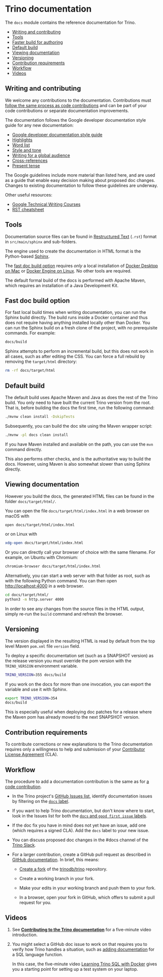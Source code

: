 # Trino documentation

The `docs` module contains the reference documentation for Trino.

- [Writing and contributing](#writing-and-contributing)
- [Tools](#tools)
- [Faster build for authoring](#faster-build-for-authoring)
- [Default build](#default-build)
- [Viewing documentation](#viewing-documentation)
- [Versioning](#versioning)
- [Contribution requirements](#contribution-requirements)
- [Workflow](#workflow)
- [Videos](#videos)

## Writing and contributing


We welcome any contributions to the documentation. Contributions must [follow
the same process as code contributions](https://trino.io/development/) and
can be part of your code contributions or separate documentation improvements.

The documentation follows the Google developer documentation style guide for any
new documentation:

- [Google developer documentation style guide](https://developers.google.com/style)
- [Highlights](https://developers.google.com/style/highlights)
- [Word list](https://developers.google.com/style/word-list)
- [Style and tone](https://developers.google.com/style/tone)
- [Writing for a global audience](https://developers.google.com/style/translation)
- [Cross-references](https://developers.google.com/style/cross-references)
- [Present tense](https://developers.google.com/style/tense)

The Google guidelines include more material than listed here, and are used as a
guide that enable easy decision making about proposed doc changes. Changes to
existing documentation to follow these guidelines are underway.

Other useful resources:

- [Google Technical Writing Courses](https://developers.google.com/tech-writing)
- [RST cheatsheet](https://github.com/ralsina/rst-cheatsheet/blob/master/rst-cheatsheet.rst)

## Tools

Documentation source files can be found in [Restructured
Text](https://en.wikipedia.org/wiki/ReStructuredText) (`.rst`) format in
`src/main/sphinx` and sub-folders.

The engine used to create the documentation in HTML format is the Python-based
[Sphinx](https://www.sphinx-doc.org).

The [fast doc build option](#fast-doc-build-option) requires *only* a local
installation of [Docker Desktop on
Mac](https://docs.docker.com/docker-for-mac/install/) or [Docker Engine on
Linux](https://docs.docker.com/engine/install/). No other tools are required.

The default formal build of the docs is performed with Apache Maven, which requires an
installation of a Java Development Kit.

## Fast doc build option

For fast local build times when writing documentation, you can run the Sphinx
build directly. The build runs inside a Docker container and thus does not
require having anything installed locally other than Docker. You can run the
Sphinx build on a fresh clone of the project, with no prerequisite commands. For
example:

```bash
docs/build
```

Sphinx attempts to perform an incremental build, but this does not work
in all cases, such as after editing the CSS. You can force a full rebuild
by removing the ``target/html`` directory:

```bash
rm -rf docs/target/html
```

## Default build

The default build uses Apache Maven and Java as does the rest of the
Trino build. You only need to have built the current Trino version from the root.
That is, before building the docs the first time, run the following command:

```bash
./mvnw clean install -DskipTests
```

Subsequently, you can build the doc site using the Maven wrapper script:

```bash
./mvnw -pl docs clean install
```

If you have Maven installed and available on the path, you can use the `mvn` command
directly.

This also performs other checks, and is the authoritative way to build the
docs. However, using Maven is also somewhat slower than using Sphinx directly.

## Viewing documentation

However you build the docs, the generated HTML files can be found in the folder
`docs/target/html/`.

You can open the file `docs/target/html/index.html` in a web browser on
macOS with

```bash
open docs/target/html/index.html
```

or on Linux with

```bash
xdg-open docs/target/html/index.html
```

Or you can directly call your browser of choice with the same filename. For example, on Ubuntu
with Chromium:

```bash
chromium-browser docs/target/html/index.html
```

Alternatively, you can start a web server with that folder as root, such as with
the following Python command. You can then open
[http://localhost:4000](http://localhost:4000) in a web browser.

```bash
cd docs/target/html/
python3 -m http.server 4000
```

In order to see any changes from the source files in the HTML output, simply
re-run the ``build`` command and refresh the browser.

## Versioning

The version displayed in the resulting HTML is read by default from the top level Maven
`pom.xml` file `version` field.

To deploy a specific documentation set (such as a SNAPSHOT version) as the release
version you must override the pom version with the `TRINO_VERSION`
environment variable.

```bash
TRINO_VERSION=355 docs/build
```

If you work on the docs for more than one invocation, you can export the
variable and use it with Sphinx.

```bash
export TRINO_VERSION=354
docs/build
```

This is especially useful when deploying doc patches for a release where the
Maven pom has already moved to the next SNAPSHOT version.

## Contribution requirements


To contribute corrections or new explanations to the Trino documentation requires
only a willingness to help and submission of your [Contributor License
Agreement](https://github.com/trinodb/cla) (CLA).

## Workflow

The procedure to add a documentation contribution is the same as for [a code
contribution](https://trino.io/development/process.html).

* In the Trino project's [GitHub Issues
  list](https://github.com/trinodb/trino/issues), identify documentation issues
  by filtering on the [``docs``
  label](https://github.com/trinodb/trino/issues?q=is%3Aissue+is%3Aopen+label%3Adocs).

* If you want to help Trino documentation, but don't know where to start, look
  in the Issues list for both the [``docs`` and ``good first issue``
  labels](https://github.com/trinodb/trino/issues?q=is%3Aissue+is%3Aopen+label%3Adocs+label%3A%22good+first+issue%22).

* If the doc fix you have in mind does not yet have an issue, add one (which
  requires a signed CLA). Add the ``docs`` label to your new issue.

* You can discuss proposed doc changes in the #docs channel of the [Trino
  Slack](https://trino.io/slack.html).

* For a larger contribution, create a GitHub pull request as described
  in [GitHub
  documentation](https://docs.github.com/en/github/getting-started-with-github).
  In brief, this means:

  * [Create a fork](https://docs.github.com/en/github/getting-started-with-github/fork-a-repo) of the
    [trinodb/trino](https://github.com/trinodb/trino) repository.

  * Create a working branch in your fork.

  * Make your edits in your working branch and push them to your fork.

  * In a browser, open your fork in GitHub, which offers to submit a pull
    request for you.

## Videos

1. See [**Contributing to the Trino
   documentation**](https://www.youtube.com/watch?v=yseFM3ZI2ro) for a
   five-minute video introduction.

2. You might select a GitHub doc issue to work on that requires you to verify
   how Trino handles a situation, such as [adding
   documentation](https://github.com/trinodb/trino/issues/7660) for a SQL
   language function.

   In this case, the five-minute video [Learning Trino SQL with
   Docker](https://www.youtube.com/watch?v=y58sb9bW2mA) gives you a starting
   point for setting up a test system on your laptop.

